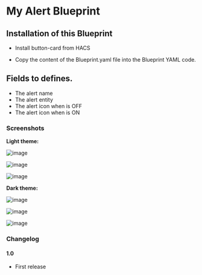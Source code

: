 # My Alert Blueprint

## Installation of this Blueprint

- Install button-card from HACS

- Copy the content of the Blueprint.yaml file into the Blueprint YAML code.

 ## Fields to defines.
 - The alert name
 - The alert entity
 - The alert icon when is OFF
 - The alert icon when is ON

### Screenshots
**Light theme:**<br>

![image](https://user-images.githubusercontent.com/83040228/166334903-b22a6b0a-fb88-4408-bdf5-37365bdfa21a.jpeg)

![image](https://user-images.githubusercontent.com/83040228/166334915-f93da6de-874c-4571-b91a-6bccf031ed6d.jpeg)

![image](https://user-images.githubusercontent.com/83040228/166334929-d7c5b4ed-e40f-41d6-8b95-3780f62a7ab8.jpeg)

**Dark theme:**<br>

![image](https://user-images.githubusercontent.com/83040228/166334827-a0718025-c87e-44bd-9b58-c4b19050d011.jpeg)

![image](https://user-images.githubusercontent.com/83040228/166334870-687e2f0b-90ca-400c-9f22-f17b4ecb261c.jpeg)

![image](https://user-images.githubusercontent.com/83040228/166334894-89e7c59d-bb6f-46e6-87f3-cffd18cec862.jpeg)

### Changelog
#### 1.0
- First release
